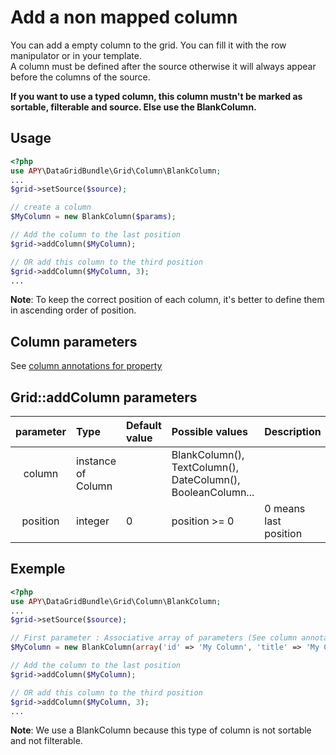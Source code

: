 Add a non mapped column
=======================

You can add a empty column to the grid. You can fill it with the row manipulator or in your template.  
A column must be defined after the source otherwise it will always appear before the columns of the source.

**If you want to use a typed column, this column mustn't be marked as sortable, filterable and source. Else use the BlankColumn.**

## Usage

```php
<?php
use APY\DataGridBundle\Grid\Column\BlankColumn;
...
$grid->setSource($source);

// create a column
$MyColumn = new BlankColumn($params);

// Add the column to the last position
$grid->addColumn($MyColumn);

// OR add this column to the third position
$grid->addColumn($MyColumn, 3);
...
```

**Note**: To keep the correct position of each column, it's better to define them in ascending order of position.

## Column parameters

See [column annotations for property](../columns_configuration/annotations/column_annotation_property.md#available-attributes)

## Grid::addColumn parameters

|parameter|Type|Default value|Possible values|Description|
|:--:|:--|:--|:--|:--|
|column|instance of Column||BlankColumn(), TextColumn(), DateColumn(), BooleanColumn...||
|position|integer|0|position >= 0|0 means last position|

## Exemple

```php
<?php
use APY\DataGridBundle\Grid\Column\BlankColumn;
...
$grid->setSource($source);

// First parameter : Associative array of parameters (See column annotations for property) 
$MyColumn = new BlankColumn(array('id' => 'My Column', 'title' => 'My Column', 'type' => 'number', 'size' => '54'));

// Add the column to the last position
$grid->addColumn($MyColumn);

// OR add this column to the third position
$grid->addColumn($MyColumn, 3);
...
```

**Note**: We use a BlankColumn because this type of column is not sortable and not filterable.
